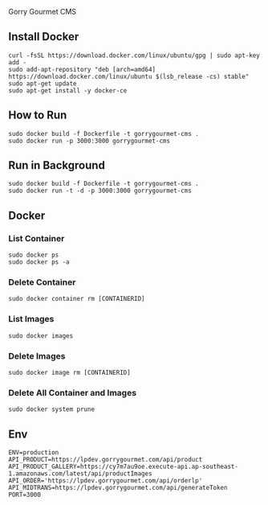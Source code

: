 Gorry Gourmet CMS

## Install Docker
```
curl -fsSL https://download.docker.com/linux/ubuntu/gpg | sudo apt-key add -
sudo add-apt-repository "deb [arch=amd64] https://download.docker.com/linux/ubuntu $(lsb_release -cs) stable"
sudo apt-get update
sudo apt-get install -y docker-ce
```

## How to Run
```
sudo docker build -f Dockerfile -t gorrygourmet-cms .
sudo docker run -p 3000:3000 gorrygourmet-cms 
```
## Run in Background
```
sudo docker build -f Dockerfile -t gorrygourmet-cms .
sudo docker run -t -d -p 3000:3000 gorrygourmet-cms
```
## Docker
### List Container
```
sudo docker ps
sudo docker ps -a
```
### Delete Container
`sudo docker container rm [CONTAINERID]`
### List Images
`sudo docker images`
### Delete Images
`sudo docker image rm [CONTAINERID]`
### Delete All Container and Images
`sudo docker system prune`

## Env
```
ENV=production
API_PRODUCT=https://lpdev.gorrygourmet.com/api/product
API_PRODUCT_GALLERY=https://cy7m7au9oe.execute-api.ap-southeast-1.amazonaws.com/latest/api/productImages
API_ORDER='https://lpdev.gorrygourmet.com/api/orderlp'
API_MIDTRANS=https://lpdev.gorrygourmet.com/api/generateToken
PORT=3000
```
